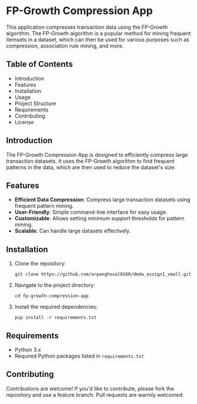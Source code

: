 FP-Growth Compression App
=========================

This application compresses transaction data using the FP-Growth algorithm. The FP-Growth algorithm is a popular method for mining frequent itemsets in a dataset, which can then be used for various purposes such as compression, association rule mining, and more.

Table of Contents
-----------------
- Introduction
- Features
- Installation
- Usage
- Project Structure
- Requirements
- Contributing
- License

Introduction
------------
The FP-Growth Compression App is designed to efficiently compress large transaction datasets. It uses the FP-Growth algorithm to find frequent patterns in the data, which are then used to reduce the dataset's size.

Features
--------
- **Efficient Data Compression**: Compress large transaction datasets using frequent pattern mining.
- **User-Friendly**: Simple command-line interface for easy usage.
- **Customizable**: Allows setting minimum support thresholds for pattern mining.
- **Scalable**: Can handle large datasets effectively.

Installation
------------
1. Clone the repository:
    ```
    git clone https://github.com/arpanghosal0160/dmdw_assign1_small.git
    ```
2. Navigate to the project directory:
    ```
    cd fp-growth-compression-app
    ```
3. Install the required dependencies:
    ```
    pip install -r requirements.txt
    ```

Requirements
------------
- Python 3.x
- Required Python packages listed in `requirements.txt`

Contributing
------------
Contributions are welcome! If you'd like to contribute, please fork the repository and use a feature branch. Pull requests are warmly welcomed.
